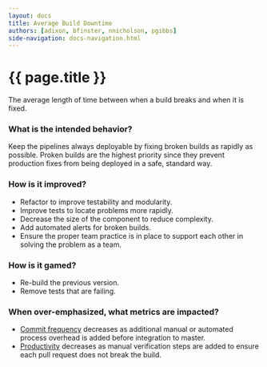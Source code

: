 ```yaml
---
layout: docs
title: Average Build Downtime
authors: [adixon, bfinster, nnicholson, pgibbs]
side-navigation: docs-navigation.html
---
```


# {{ page.title }}

The average length of time between when a build breaks and when it is fixed.

### What is the intended behavior?

Keep the pipelines always deployable by fixing broken builds as rapidly as possible. Proken builds are the highest priority since
they prevent production fixes from being deployed in a safe, standard way.

### How is it improved?

- Refactor to improve testability and modularity.
- Improve tests to locate problems more rapidly.
- Decrease the size of the component to reduce complexity.
- Add automated alerts for broken builds.
- Ensure the proper team practice is in place to support each other in solving the problem as a team.

### How is it gamed?

- Re-build the previous version.
- Remove tests that are failing.

### When over-emphasized, what metrics are impacted?

- [Commit frequency](./commit-frequency.html) decreases as additional manual or automated process overhead is added before integration to master.
- [Productivity](./productivity.html) decreases as manual verification steps are added to ensure each pull request does not break the build.
